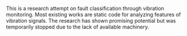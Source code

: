 This is a research attempt on fault classification through vibration monitoring.
Most existing works are static code for analyzing features of vibration signals.
The research has shown promising potential but was temporarily stopped due to the lack of available machinery.